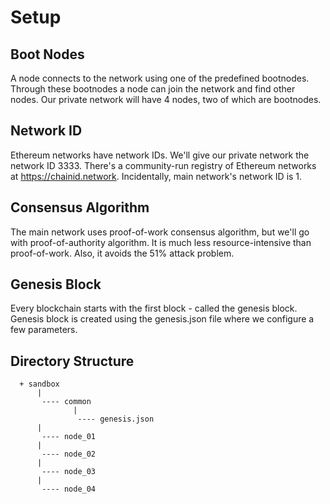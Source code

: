 # Setup

## Boot Nodes
A node connects to the network using one of the predefined bootnodes. Through these bootnodes a node can join the network and find other nodes. Our private network will have 4 nodes, two of which are bootnodes. 

## Network ID
Ethereum networks have network IDs. We'll give our private network the network ID 3333. There's a community-run registry of Ethereum networks at https://chainid.network. Incidentally, main network's network ID is 1. 

## Consensus Algorithm
The main network uses proof-of-work consensus algorithm, but we'll go with proof-of-authority algorithm. It is much less resource-intensive than proof-of-work. Also, it avoids the 51% attack problem. 

## Genesis Block
Every blockchain starts with the first block - called the genesis block. Genesis block is created using the genesis.json file where we configure a few parameters. 

## Directory Structure
```
  + sandbox
      |
       ---- common
              |
               ---- genesis.json
      |
       ---- node_01
      |
       ---- node_02
      |
       ---- node_03
      |
       ---- node_04
```
